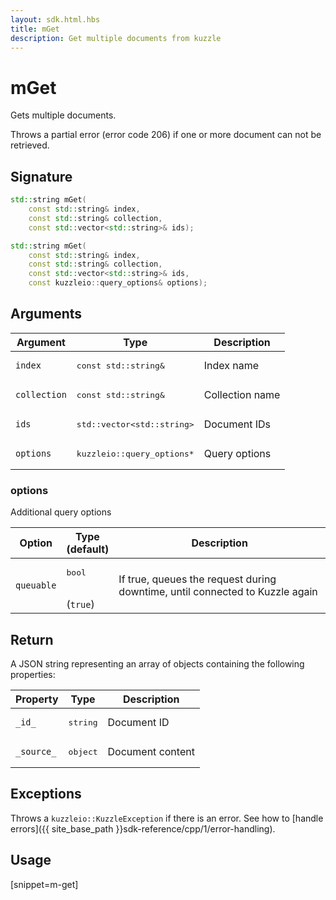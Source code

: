 ```yaml
---
layout: sdk.html.hbs
title: mGet
description: Get multiple documents from kuzzle
---
```


# mGet

Gets multiple documents.

Throws a partial error (error code 206) if one or more document can not be retrieved.

## Signature

```cpp
std::string mGet(
    const std::string& index, 
    const std::string& collection, 
    const std::vector<std::string>& ids);

std::string mGet(
    const std::string& index, 
    const std::string& collection, 
    const std::vector<std::string>& ids, 
    const kuzzleio::query_options& options);
```

## Arguments

| Argument | Type | Description |
| --- | --- | --- |
| `index` | <pre>const std::string&</pre> | Index name |
| `collection` | <pre>const std::string&</pre> | Collection name |
| `ids` | <pre>std::vector&lt;std::string&gt;</pre> | Document IDs |
| `options` | <pre>kuzzleio::query_options\*</pre> | Query options |

### options

Additional query options

| Option | Type<br/>(default) | Description |
| ------ | -------------- | ----------- |
| `queuable` | <pre>bool</pre><br/>(`true`) | If true, queues the request during downtime, until connected to Kuzzle again  |

## Return

A JSON string representing an array of objects containing the following properties:

| Property   | Type    | Description  |
|--------------|---------|-------------|
| `_id_` | <pre>string</pre> | Document ID |
| `_source_` | <pre>object</pre> | Document content |

## Exceptions

Throws a `kuzzleio::KuzzleException` if there is an error. See how to [handle errors]({{ site_base_path }}sdk-reference/cpp/1/error-handling).

## Usage

[snippet=m-get]
